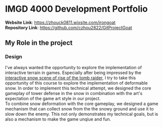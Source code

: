 # IMGD 4000 Development Portfolio
**Website Link**: https://zhouck0811.wixsite.com/irongoat   
**Repository Link**: https://github.com/czhou2822/GitProjectGoat   

## My Role in the project
### Design
I've always wanted the opportunity to explore the implementation of interactive terrain in games. Especially after being impressed by the [interactive snow scene of rise of the tomb raider](https://www.youtube.com/watch?v=QSYkwdlDN8s), I try to take this opportunity of this course to explore the implementation of deformable snow. In order to implement this technical attempt, we designed the core gameplay of tower defense in the snow in combination with the art's expectation of the game art style in our project.   
To combine snow deformation with the core gameplay, we designed a game mechanism that can collect snow from the the snowy ground and use it to slow down the enemy. This not only demonstrates my technical goals, but is also a mechanism to make the game unqiue and fun.

